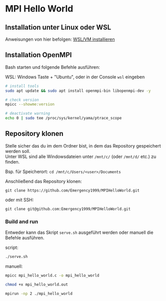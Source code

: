 # MPI Hello World

## Installation unter Linux oder WSL

Anweisungen von hier befolgen: [WSL/VM installieren](https://bookstack.kamaux.de/books/it-tools/page/wslvm-installieren)

## Installation OpenMPI

Bash starten und folgende Befehle ausführen:

WSL: Windows Taste + "Ubuntu", oder in der Console `wsl` eingeben


```bash
# install tools
sudo apt update && sudo apt install openmpi-bin libopenmpi-dev -y

# check version
mpicc --showme:version

# deactivate warning
echo 0 | sudo tee /proc/sys/kernel/yama/ptrace_scope
```

## Repository klonen

Stelle sicher das du im dem Ordner bist, in dem das Repository gespeichert werden soll.  
Unter WSL sind alle Windowsdateien unter `/mnt/c/` (oder `/mnt/d/` etc.) zu finden.

Bsp. für Speicherort: `cd /mnt/c/Users/<user>/Documents`


Anschließend das Repository klonen:
    
    git clone https://github.com/Emergency1999/MPIHelloWorld.git

oder mit SSH:

    git clone git@github.com:Emergency1999/MPIHelloWorld.git

### Build and run

Entweder kann das Skript `serve.sh` ausgeführt werden oder manuell die Befehle ausführen. 

script:

```bash
./serve.sh
```

manuell:

```bash
mpicc mpi_hello_world.c -o mpi_hello_world

chmod +x mpi_hello_world.out

mpirun -np 2 ./mpi_hello_world
```
